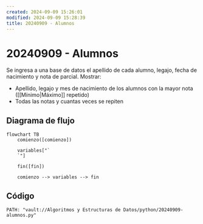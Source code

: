 ```yaml
---
created: 2024-09-09 15:26:01
modified: 2024-09-09 15:28:39
title: 20240909 - Alumnos
---
```


# 20240909 - Alumnos

Se ingresa a una base de datos el apellido de cada alumno, legajo, fecha de nacimiento y nota de parcial. Mostrar:

- Apellido, legajo y mes de nacimiento de los alumnos con la mayor nota ([[Mínimo|Máximo]] repetido)
- Todas las notas y cuantas veces se repiten

## Diagrama de flujo

```mermaid
flowchart TB
	comienzo([comienzo])
    
	variables["`
	`"]
    
    fin([fin])
    
	comienzo --> variables --> fin
```

## Código

```embed-python
PATH: "vault://Algoritmos y Estructuras de Datos/python/20240909-alumnos.py"
```
